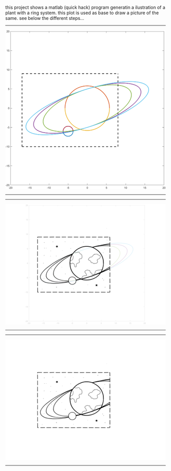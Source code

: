 this project shows a matlab (quick hack) program generatin a ilustration of a plant with a ring system. this plot is used as base to draw a picture of the same. see below the different steps...

---------------------------------------------------------------

![matlab_plot](Plot.PNG)

---------------------------------------------------------------

---------------------------------------------------------------

![planet_matlab](Planet_matlab.PNG)

---------------------------------------------------------------

---------------------------------------------------------------

![final](Planet_final.PNG)

---------------------------------------------------------------
